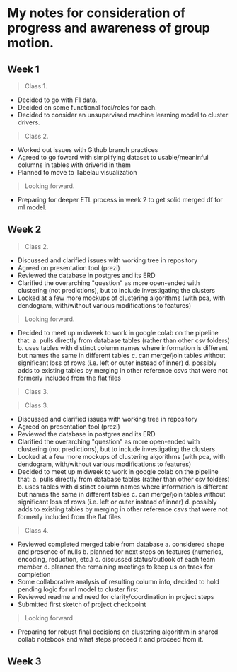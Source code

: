 # My notes for consideration of progress and awareness of group motion.

## Week 1

>Class 1.  
* Decided to go with F1 data. 
* Decided on some functional foci/roles for each.  
* Decided to consider an unsupervised machine learning model to cluster drivers.

>Class 2. 
* Worked out issues with Github branch practices
* Agreed to go foward with simplifying dataset to usable/meaninful columns in tables with driverId in them
* Planned to move to Tabelau visualization

>Looking forward.
* Preparing for deeper ETL process in week 2 to get solid merged df for ml model.

## Week 2
>Class 2.
* Discussed and clarified issues with working tree in repository
* Agreed on presentation tool (prezi)
* Reviewed the database in postgres and its ERD
* Clarified the overarching "question" as more open-ended with clustering (not predictions), but to include investigating the clusters
* Looked at a few more mockups of clustering algorithms (with pca, with dendogram, with/without various modifications to features)
>Looking forward.
* Decided to meet up midweek to work in google colab on the pipeline that:
    a. pulls directly from database tables (rather than other csv folders)
    b. uses tables with distinct column names where information is different but names the same in different tables
    c. can merge/join tables without significant loss of rows (i.e. left or outer instead of inner)
    d. possibly adds to existing tables by merging in other reference csvs that were not formerly included from the flat files
>Class 3.


>Class 3.
* Discussed and clarified issues with working tree in repository
* Agreed on presentation tool (prezi)
* Reviewed the database in postgres and its ERD
* Clarified the overarching "question" as more open-ended with clustering (not predictions), but to include investigating the clusters
* Looked at a few more mockups of clustering algorithms (with pca, with dendogram, with/without various modifications to features)
* Decided to meet up midweek to work in google colab on the pipeline that:
    a. pulls directly from database tables (rather than other csv folders)
    b. uses tables with distinct column names where information is different but names the same in different tables
    c. can merge/join tables without significant loss of rows (i.e. left or outer instead of inner)
    d. possibly adds to existing tables by merging in other reference csvs that were not formerly included from the flat files

>Class 4.
* Reviewed completed merged table from database
    a. considered shape and presence of nulls
    b. planned for next steps on features (numerics, encoding, reduction, etc.)
    c. discussed status/outlook of each team member
    d. planned the remaining meetings to keep us on track for completion
* Some collaborative analysis of resulting column info, decided to hold pending logic for ml model to cluster first
* Reviewed readme and need for clarity/coordination in project steps
* Submitted first sketch of project checkpoint

>Looking forward
* Preparing for robust final decisions on clustering algorithm in shared collab notebook and what steps preceed it and proceed from it.

## Week 3


